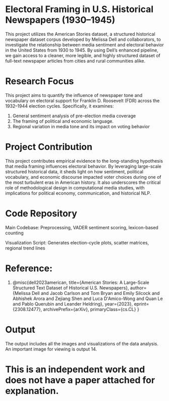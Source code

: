 # Electoral Framing in U.S. Historical Newspapers (1930–1945)


This project utilizes the American Stories dataset, a structured historical newspaper dataset 
corpus developed by Melissa Dell and collaborators, to investigate the relationship 
between media sentiment and electoral behavior in the United States from 1930 to 1945.
By using Dell’s enhanced pipeline, we gain access to a cleaner, more legible, and highly 
structured dataset of full-text newspaper articles from cities and rural communities alike.



# Research Focus

This project aims to quantify the influence of newspaper tone and vocabulary on electoral support for 
Franklin D. Roosevelt (FDR) across the 1932–1944 election cycles. Specifically, it examines:

1. General sentiment analysis of pre-election media coverage
2. The framing of political and economic language.
3. Regional variation in media tone and its impact on voting behavior


# Project Contribution
This project contributes empirical evidence to the long-standing hypothesis that media framing influences 
electoral behavior. By leveraging large-scale structured historical data, it sheds light on how sentiment, 
political vocabulary, and economic discourse impacted voter choices during one of the most turbulent eras in 
American history. It also underscores the critical role of methodological design in computational media studies, 
with implications for political economy, communication, and historical NLP.

# Code Repository

Main Codebase: Preprocessing, VADER sentiment scoring, lexicon-based counting

Visualization Script: Generates election-cycle plots, scatter matrices, regional trend lines


# Reference:
1. @misc{dell2023american, title={American Stories: A Large-Scale Structured Text Dataset of Historical U.S. Newspapers}, author={Melissa Dell and Jacob Carlson and Tom Bryan and Emily Silcock and Abhishek Arora and Zejiang Shen and Luca D'Amico-Wong and Quan Le and Pablo Querubin and Leander Heldring}, year={2023}, eprint={2308.12477}, archivePrefix={arXiv}, primaryClass={cs.CL} }

# Output 
The output includes all the images and visualizations of the data analysis. An important image for viewing is output 14. 

# This is an independent work and does not have a paper attached for explanation.


